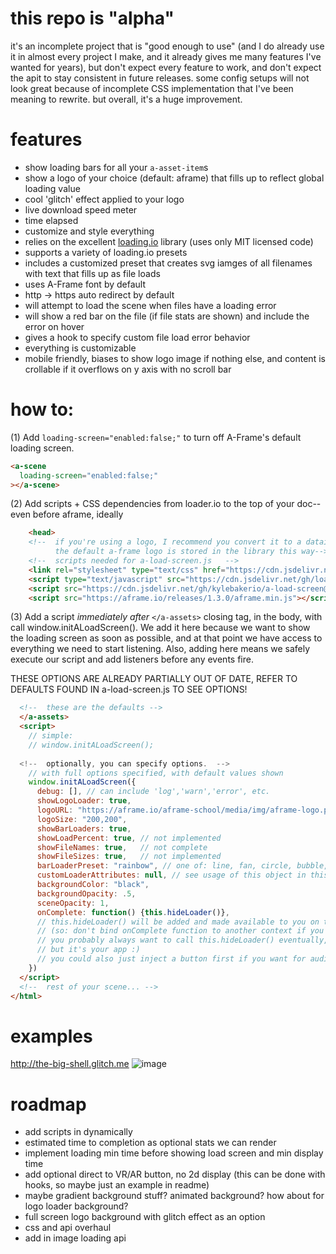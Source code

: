 # this repo is "alpha"
it's an incomplete project that is "good enough to use" (and I do already use it in almost every project I make, and it already gives me many features I've wanted for years), but don't expect every feature to work, and don't expect the apit to stay consistent in future releases. some config setups will not look great because of incomplete CSS implementation that I've been meaning to rewrite. but overall, it's a huge improvement.

# features
- show loading bars for all your `a-asset-item`s
- show a logo of your choice (default: aframe) that fills up to reflect global loading value
- cool 'glitch' effect applied to your logo
- live download speed meter
- time elapsed
- customize and style everything
- relies on the excellent [loading.io](https://loading.io/progress/) library (uses only MIT licensed code)
- supports a variety of loading.io presets
- includes a customized preset that creates svg iamges of all filenames with text that fills up as file loads
- uses A-Frame font by default
- http -> https auto redirect by default
- will attempt to load the scene when files have a loading error
- will show a red bar on the file (if file stats are shown) and include the error on hover
- gives a hook to specify custom file load error behavior
- everything is customizable
- mobile friendly, biases to show logo image if nothing else, and content is crollable if it overflows on y axis with no scroll bar

# how to:
(1) Add `loading-screen="enabled:false;"` to turn off A-Frame's default loading screen.


```html
<a-scene
  loading-screen="enabled:false;"
></a-scene>
```

(2) Add scripts + CSS dependencies from loader.io to the top of your doc--even before aframe, ideally

```html
    <head>
    <!--  if you're using a logo, I recommend you convert it to a dataimg and store it directly in this file; 
          the default a-frame logo is stored in the library this way-->
    <!--  scripts needed for a-load-screen.js   -->
    <link rel="stylesheet" type="text/css" href="https://cdn.jsdelivr.net/gh/loadingio/loading-bar@v0.1.0/dist/loading-bar.min.css"/>
    <script type="text/javascript" src="https://cdn.jsdelivr.net/gh/loadingio/loading-bar@v0.1.0/dist/loading-bar.min.js"></script>
    <script src="https://cdn.jsdelivr.net/gh/kylebakerio/a-load-screen@v0.1.2/a-load-screen.js"></script>
    <script src="https://aframe.io/releases/1.3.0/aframe.min.js"></script>  
```

(3) Add a script _immediately after_ `</a-assets>` closing tag, in the body, with call window.initALoadScreen().
We add it here because we want to show the loading screen as soon as possible, and at that point we have access to everything we need to start listening.
Also, adding here means we safely execute our script and add listeners before any events fire.

THESE OPTIONS ARE ALREADY PARTIALLY OUT OF DATE, REFER TO DEFAULTS FOUND IN a-load-screen.js TO SEE OPTIONS!

```html
  <!--  these are the defaults -->
  </a-assets>
  <script>
    // simple:
    // window.initALoadScreen();
    
  <!--  optionally, you can specify options.  -->
    // with full options specified, with default values shown
    window.initALoadScreen({
      debug: [], // can include 'log','warn','error', etc.
      showLogoLoader: true,
      logoURL: "https://aframe.io/aframe-school/media/img/aframe-logo.png",
      logoSize: "200,200",
      showBarLoaders: true,
      showLoadPercent: true, // not implemented
      showFileNames: true,   // not complete
      showFileSizes: true,   // not implemented
      barLoaderPreset: "rainbow", // one of: line, fan, circle, bubble, rainbow, energy, stripe, text | see https://loading.io/progress/
      customLoaderAttributes: null, // see usage of this object in this script to get a clearer idea, along with docs @ https://loading.io/progress
      backgroundColor: "black",
      backgroundOpacity: .5,
      sceneOpacity: 1,
      onComplete: function() {this.hideLoader()}, 
      // this.hideLoader() will be added and made available to you on the object 
      // (so: don't bind onComplete function to another context if you want access.)
      // you probably always want to call this.hideLoader() eventually, 
      // but it's your app :)
      // you could also just inject a button first if you want for audio, etc.
    })
  </script>
  <!--  rest of your scene... -->
</html>
```

# examples
http://the-big-shell.glitch.me
![image](https://user-images.githubusercontent.com/6391152/196289877-d453dc37-717f-4551-ad4b-62801e0e8a09.png)




# roadmap
   - add scripts in dynamically
   - estimated time to completion as optional stats we can render
   - implement loading min time before showing load screen and min display time
   - add optional direct to VR/AR button, no 2d display (this can be done with hooks, so maybe just an example in readme)
   - maybe gradient background stuff? animated background? how about for logo loader background?
   - full screen logo background with glitch effect as an option
   - css and api overhaul
   - add in image loading api
